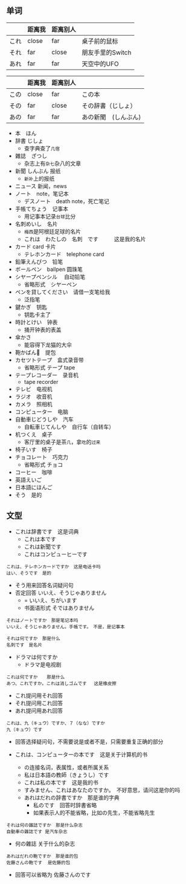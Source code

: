 ## 单词

|    | 距离我   | 距离别人   |             |
|----|-------|--------|-------------|
| これ | close | far    | 桌子前的鼠标      |
| それ | far   | close  | 朋友手里的Switch |
| あれ | far   | far    | 天空中的UFO     |

|    | 距离我   | 距离别人   |             |
|----|-------|--------|-------------|
| この | close | far    | この本         |
| その | far   | close  | その辞書（じしょ）   |
| あの | far   | far    | あの新聞　(しんぶん) |


- 本　ほん
- 辞書 じしょ
    - 查字典查了`几宿`
- 雜誌　ざつし　
    - 杂志上有`杂七`杂八的文章
- 新聞 しんぶん  报纸
    - `新补`上的报纸
- ニュース 新闻，news
- ノート　note，笔记本
    - デスノート　death note，死亡笔记
- 手帳てちょう　记事本
    - 用记事本记录`台球`比分
- 名刺めいし　名片
    - `梅西`是阿根廷足球的名片
    - これは　わたしの　名刺　です　　　这是我的名片
- カード card 卡片
    - テレホンカード　telephone card 
- 鉛筆えんぴつ　铅笔
- ボールペン　ballpen 圆珠笔
- シヤープペンシル 　自动铅笔
    - 省略形式　シヤーペン
- ペンを貸してください　请借一支笔给我
    - 泛指笔
- 鍵かぎ　钥匙
    - 钥匙卡主了
- 時計とけい　钟表
    - 捅开钟表的表盖
- 傘かさ　
    - 能容得下龙猫的大伞 
- 鞄かばん👜　提包
- カセツトテープ　盒式录音带
    - 省略形式 テープ tape 
- テープレコーダー　录音机
    - tape recorder 
- テレビ　电视机
- ラジオ　收音机
- カメラ　照相机
- コンピューター　电脑
- 自動車じどうしや　汽车
    - 自転車じてんしや　自行车（自转车）
- 机つくえ　桌子
    - 客厅里的桌子是茶`几`，拿`吃`的`过来`
- 椅子いす　椅子
- チョコレート　巧克力
    - 省略形式 チョコ
- コーヒー　咖啡
- 英語えいご　
- 日本語にほんご　
- そう　是的

## 文型

- これは辞書です　这是词典
    - これは本です　
    - これは新聞です
    - これはコンピューヒーです　

```
これは、テレホンカードですか　这是电话卡吗
はい、そうです　是的
```
- そう用来回答名词疑问句
- 否定回答 いいえ、そうじゃありません
    - = いいえ、ちがいます　
    - 书面语形式 そではありません

```
それはノートですか　那是笔记本吗
いいえ、そうじゃありません。手帳です。　不是，是记事本
```

```
それは何ですか　那是什么
名刺です　是名片
```
- ドラマは何ですか　
    - ドラマ是电视剧

```
これは何ですか　　那是什么
あつ、これですか。これは消しゴムです　 这是橡皮擦
```
- これ提问用それ回答
- それ提问用これ回答
- あれ提问用あれ回答

```
これは、九（キュウ）ですか、７（なな）ですか
九（キュウ）です
```
- 回答选择疑问句，不需要说是或者不是，只需要重复正确的部分

- これは、コンピューターの本です　这是关于计算机的书
    - の连接名词，表属性，或者所属关系
    - 私は日本語の教師（きょうし）です
    - これは私の本です　这是我的书
    - すみません、これはあなたのですか。　不好意思，请问这是你的吗
    - あれはだれの辞書ですか　那是谁的字典
        - 私のです　回答时辞書省略
        - 如果表示人的不能省略，比如の先生，不能省略先生

```
それは何の雜誌ですか　那是什么杂志
自動車の雜誌です 是汽车杂志
```
- 何の雜誌 关于什么的杂志

```
あれはだれの鞄ですか　那是谁的包
佐藤さんの鞄です  是佐藤的包
```
- 回答可以省略为 佐藤さんのです

